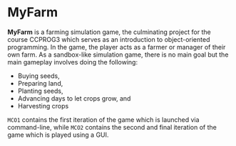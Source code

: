 # MyFarm

**MyFarm** is a farming simulation game, the culminating project for the course CCPROG3 which serves as an introduction to object-oriented programming. In the game, the player acts as a farmer or manager of their own farm. As a sandbox-like simulation game, there is no main goal but the main gameplay involves doing the following:

- Buying seeds,
- Preparing land,
- Planting seeds,
- Advancing days to let crops grow, and
- Harvesting crops

`MCO1` contains the first iteration of the game which is launched via command-line, while `MCO2` contains the second and final iteration of the game which is played using a GUI.
